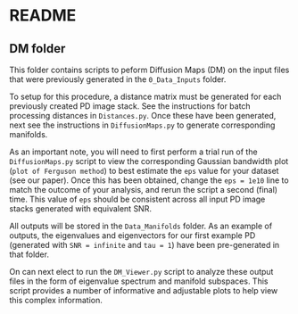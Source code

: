 # README
## DM folder

This folder contains scripts to peform Diffusion Maps (DM) on the input files that were previously generated in the `0_Data_Inputs` folder. 

To setup for this procedure, a distance matrix must be generated for each previously created PD image stack. See the instructions for batch processing distances in `Distances.py`. Once these have been generated, next see the instructions in `DiffusionMaps.py` to generate corresponding manifolds.

As an important note, you will need to first perform a trial run of the `DiffusionMaps.py` script to view the corresponding Gaussian bandwidth plot (`plot of Ferguson method`) to best estimate the `eps` value for your dataset (see our paper). Once this has been obtained, change the `eps = 1e10` line to match the outcome of your analysis, and rerun the script a second (final) time. This value of `eps` should be consistent across all input PD image stacks generated with equivalent SNR.

All outputs will be stored in the `Data_Manifolds` folder. As an example of outputs, the eigenvalues and eigenvectors for our first example PD (generated with `SNR = infinite` and `tau = 1`) have been pre-generated in that folder.

On can next elect to run the `DM_Viewer.py` script to analyze these output files in the form of eigenvalue spectrum and manifold subspaces. This script provides a number of informative and adjustable plots to help view this complex information.

